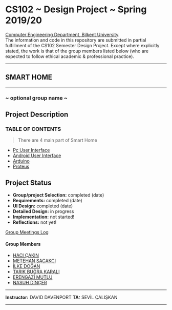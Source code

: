 # CS102 ~ Design Project ~ Spring 2019/20
[Computer Engineering Department, Bilkent University](http://w3.cs.bilkent.edu.tr/en/).  
The information and code in this repository are submitted in partial fulfillment of the CS102 Semester Design Project. Except where explicitly stated, the work is that of the group members listed below (who are expected to follow ethical academic & professional practice).
****
## SMART HOME
****
### ~ optional group name ~

## Project Description

### TABLE OF CONTENTS
> There are 4 main part of Smart Home

- [Pc User Interface](detailed/PC_USER_INTERFACE_README.md)
- [Android User Interface](detailed/ANDROID_USER_INTERFACE_README.md)
- [Arduino](detailed/ARDUINO_README.md)
- [Proteus](detailed/PROTEUS_README.md)
   
## Project Status
+ **Group/project Selection:** completed (date)
+ **Requirements:** completed (date)
+ **UI Design:** completed (date)
+ **Detailed Design:** in progress
+ **Implementation:** not started!
+ **Reflections:** not yet!

[Group Meetings Log](group/meetingslog.md)
#### Group Members
- [HACI ÇAKIN](group/haci_cakin_log.md)
- [METEHAN SAÇAKÇI](group/metehan_sacakci_log.md)
- [İLKE DOĞAN](group/ilke_dogan_log.md)
- [TARIK BUĞRA KARALI](group/tarik_karali_log.md)
- [ERENGAZİ MUTLU](group/erengazi_mutlu_log.md)
- [NASUH DİNÇER](group/nasuh_dincer_log.md)

****
**Instructor:** DAVID DAVENPORT   **TA:**  SEVİL ÇALIŞKAN
****
